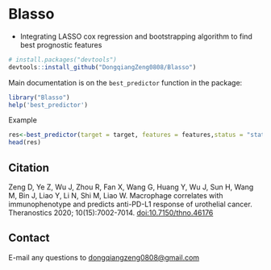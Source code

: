 # Blasso
- Integrating LASSO cox regression and bootstrapping algorithm to find best prognostic features

``` r
# install.packages("devtools")
devtools::install_github("DongqiangZeng0808/Blasso")
```
Main documentation is on the `best_predictor` function in the package:

``` r
library("Blasso")
help('best_predictor')
```

Example

``` r
res<-best_predictor(target = target, features = features,status = "status",time = "time")
head(res)
```

Citation
---------
Zeng D, Ye Z, Wu J, Zhou R, Fan X, Wang G, Huang Y, Wu J, Sun H, Wang M, Bin J, Liao Y, Li N, Shi M, Liao W. Macrophage correlates with immunophenotype and predicts anti-PD-L1 response of urothelial cancer. Theranostics 2020; 10(15):7002-7014. [doi:10.7150/thno.46176](http://www.thno.org/v10p7002.htm)

Contact
---------
E-mail any questions to dongqiangzeng0808@gmail.com


